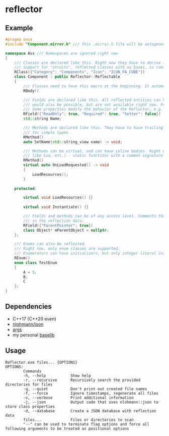 # reflector

## Example

```c++
#pragma once
#include "Component.mirror.h" /// This .mirror.h file will be autogenerated and placed next to its corresponding Component.h file

namespace Ass /// Namespaces are ignored right now
{
	/// Classes are declared like this. Right now they have to derive (at some point) from Reflector::Reflectable.
	/// Support for "structs", reflected classes with no bases, is coming.
	RClass({"Category": "Components", "Icon": "ICON_FA_CUBE"})
	class Component : public Reflector::Reflectable
	{
		/// Classes need to have this macro at the beginning. It automatically sets the following members to `public:`.
		RBody()

		/// Fields are declared like this. All reflected entities can have properties. These can be queried at runtime. Compile-time property queries
		/// would also be possible, but are not available right now. Properties are stored as JSON strings, and, if nlohmann/json is included, as nlohmann::json values.
		/// Some properties modify the behavior of the Reflector, e.g. generate getters/setters.
		RField({"ReadOnly": true, "Required": true, "Setter": false})
		std::string Name;

		/// Methods are declared like this. They have to have trailing return types at the moment. This will change in the future, at least
		/// for simple types.
		RMethod()
		auto SetName(std::string_view name) -> void;

		/// Methods can be virtual, and can have inline bodies. Right now there is support for generating "binding" methods (for scripting languages
		/// like Lua, etc.) - static functions with a common signature that call the reflected method.
		RMethod()
		virtual auto OnLoadRequested() -> void
		{
			LoadResources();
		}
		
	protected:

		virtual void LoadResources() {}
		
		virtual void Instantiate() {}

		/// Fields and methods can be of any access level. Comments that start with '///' like this one will be included
		/// in the reflection data.
		RField({"ParentPointer": true})
		class Object* mParentObject = nullptr;
	};

	/// Enums can also be reflected.
	/// Right now, only enum classes are supported.
	/// Enumerators can have initializers, but only integer literal initializers are supported right now.
	REnum()
	enum class TestEnum
	{
		A = 5,
		B,
		C
	};
}
```

## Dependencies

* C++17 (C++20 even)
* [nlohmann/json](https://github.com/nlohmann/json/)
* [args](https://github.com/Taywee/args)
* my personal [baselib](https://github.com/ghassanpl/baselib)

## Usage

	Reflector.exe files... {OPTIONS}
	OPTIONS:
			Commands
			-h, --help           Show help
			-r, --recursive      Recursively search the provided directories for files
			-q, --quiet          Don't print out created file names
			-f, --force          Ignore timestamps, regenerate all files
			-v, --verbose        Print additional information
			-j, --json           Output code that uses nlohmann::json to store class properties
			-d, --database       Create a JSON database with reflection data
			files...             Files or directories to scan
			"--" can be used to terminate flag options and force all following arguments to be treated as positional options
